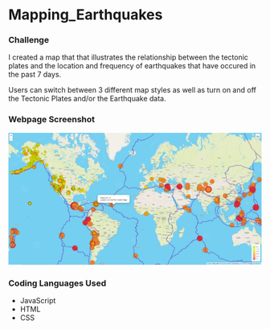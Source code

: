 # Mapping_Earthquakes

### Challenge

I created a map that that illustrates the relationship between the tectonic plates and the location and frequency of earthquakes that have occured in the past 7 days. 

Users can switch between 3 different map styles as well as turn on and off the Tectonic Plates and/or the Earthquake data.

### Webpage Screenshot
![](Earthquake_Challenge/map_screenshot.png)

### Coding Languages Used
- JavaScript
- HTML
- CSS


